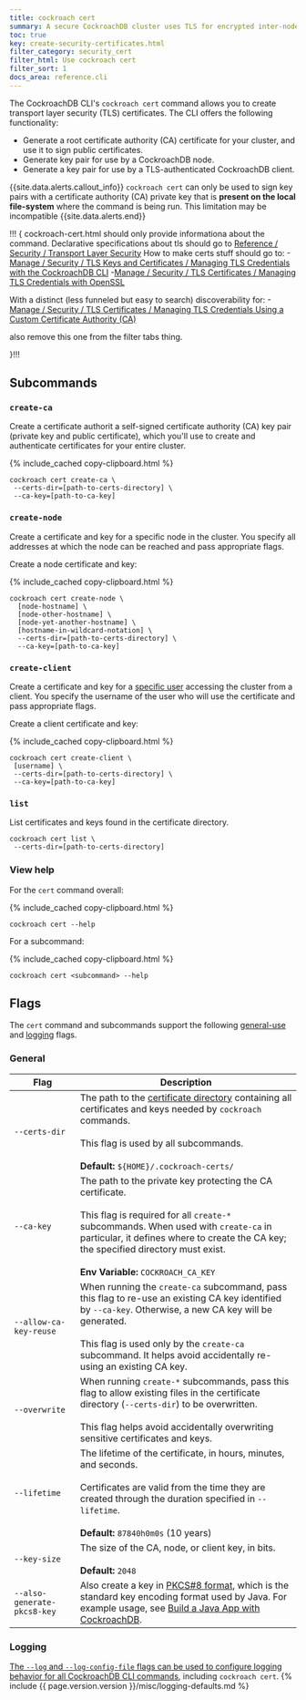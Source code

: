 ```yaml
---
title: cockroach cert
summary: A secure CockroachDB cluster uses TLS for encrypted inter-node and client-node communication.
toc: true
key: create-security-certificates.html
filter_category: security_cert
filter_html: Use cockroach cert
filter_sort: 1
docs_area: reference.cli
---
```


The CockroachDB CLI's `cockroach cert` command allows you to create transport layer security (TLS) certificates. The CLI offers the following functionality:
- Generate a root certificate authority (CA) certificate for your cluster, and use it to sign public certificates.
- Generate key pair for use by a CockroachDB node.
- Generate a key pair for use by a TLS-authenticated CockroachDB client.


{{site.data.alerts.callout_info}}
`cockroach cert` can only be used to sign key pairs with a certificate authority (CA) private key that is **present on the local file-system** where the command is being run. This limitation may be incompatible
{{site.data.alerts.end}}






!!! {
 cockroach-cert.html should only provide informationa about the command.
 Declarative specifications about tls should go to [Reference / Security / Transport Layer Security](security-refence/transport-layer-security.html)
How to make certs stuff should go to:
-[Manage / Security / TLS Keys and Certificates / Managing TLS Credentials with the CockroachDB CLI]()
-[Manage / Security / TLS Certificates / Managing TLS Credentials with OpenSSL](../create-security-certificates-openssl.html)

With a distinct (less funneled but easy to search) discoverability for:
-[Manage / Security / TLS Certificates / Managing TLS Credentials Using a Custom Certificate Authority (CA)](create-security-certificates-custom-ca.html)

also remove this one from the filter tabs thing.

}!!!

## Subcommands

### `create-ca`

Create a certificate authorit a self-signed certificate authority (CA) key pair (private key and public certificate), which you'll use to create and authenticate certificates for your entire cluster.

{% include_cached copy-clipboard.html %}
~~~ shell
cockroach cert create-ca \
 --certs-dir=[path-to-certs-directory] \
 --ca-key=[path-to-ca-key]
~~~

### `create-node`

Create a certificate and key for a specific node in the cluster. You specify all addresses at which the node can be reached and pass appropriate flags.

Create a node certificate and key:

{% include_cached copy-clipboard.html %}
~~~ shell
cockroach cert create-node \
  [node-hostname] \
  [node-other-hostname] \
  [node-yet-another-hostname] \
  [hostname-in-wildcard-notation] \
  --certs-dir=[path-to-certs-directory] \
  --ca-key=[path-to-ca-key]
~~~

### `create-client`

Create a certificate and key for a [specific user](create-user.html) accessing the cluster from a client. You specify the username of the user who will use the certificate and pass appropriate flags.

Create a client certificate and key:

{% include_cached copy-clipboard.html %}
~~~ shell
cockroach cert create-client \
 [username] \
 --certs-dir=[path-to-certs-directory] \
 --ca-key=[path-to-ca-key]
~~~


### `list`

List certificates and keys found in the certificate directory.

~~~ shell
cockroach cert list \
 --certs-dir=[path-to-certs-directory]
~~~

### View help

For the `cert` command overall:

{% include_cached copy-clipboard.html %}
~~~ shell
cockroach cert --help
~~~

For a subcommand:

{% include_cached copy-clipboard.html %}
~~~ shell
cockroach cert <subcommand> --help
~~~


## Flags

The `cert` command and subcommands support the following [general-use](#general) and [logging](#logging) flags.

### General

Flag | Description
-----|-----------
`--certs-dir` | The path to the [certificate directory](#certificate-directory) containing all certificates and keys needed by `cockroach` commands.<br><br>This flag is used by all subcommands.<br><br>**Default:** `${HOME}/.cockroach-certs/`
`--ca-key` | The path to the private key protecting the CA certificate. <br><br>This flag is required for all `create-*` subcommands. When used with `create-ca` in particular, it defines where to create the CA key; the specified directory must exist.<br><br>**Env Variable:** `COCKROACH_CA_KEY`
`--allow-ca-key-reuse` | When running the `create-ca` subcommand, pass this flag to re-use an existing CA key identified by `--ca-key`. Otherwise, a new CA key will be generated.<br><br>This flag is used only by the `create-ca` subcommand. It helps avoid accidentally re-using an existing CA key.
`--overwrite` | When running `create-*` subcommands, pass this flag to allow existing files in the certificate directory (`--certs-dir`) to be overwritten.<br><br>This flag helps avoid accidentally overwriting sensitive certificates and keys.
`--lifetime` | The lifetime of the certificate, in hours, minutes, and seconds. <br><br>Certificates are valid from the time they are created through the duration specified in `--lifetime`.<br><br>**Default:** `87840h0m0s` (10 years)
`--key-size` | The size of the CA, node, or client key, in bits.<br><br>**Default:** `2048`
<a name="flag-pkcs8"></a> `--also-generate-pkcs8-key` | Also create a key in [PKCS#8 format](https://tools.ietf.org/html/rfc5208), which is the standard key encoding format used by Java.  For example usage, see [Build a Java App with CockroachDB](build-a-java-app-with-cockroachdb.html).

### Logging

[The `--log` and `--log-config-file` flags can be used to configure logging behavior for all CockroachDB CLI commands](../configure-logs.html), including `cockroach cert`.
{% include {{ page.version.version }}/misc/logging-defaults.md %}
